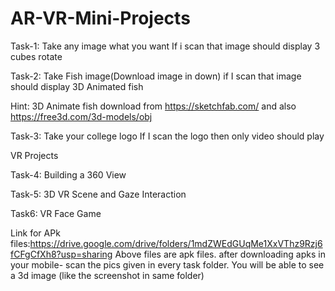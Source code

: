 # AR-VR-Mini-Projects
Task-1: Take any image what you want If i scan that image should display 3 cubes rotate

Task-2: Take Fish image(Download image in down) if I scan that image should display 3D Animated fish

Hint: 3D Animate fish download from https://sketchfab.com/ and also https://free3d.com/3d-models/obj

Task-3: Take your college logo If I scan the logo then only video should play

VR Projects

Task-4: Building a 360 View

Task-5: 3D VR Scene and Gaze Interaction

Task6: VR Face Game

Link for APk files:https://drive.google.com/drive/folders/1mdZWEdGUqMe1XxVThz9Rzj6fCFgCfXh8?usp=sharing Above files are apk files. after downloading apks in your mobile- scan the pics given in every task folder. You will be able to see a 3d image (like the screenshot in same folder)

